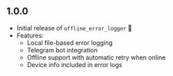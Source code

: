 ## 1.0.0

- Initial release of `offline_error_logger` 🎉
- Features:
  - Local file-based error logging
  - Telegram bot integration
  - Offline support with automatic retry when online
  - Device info included in error logs
